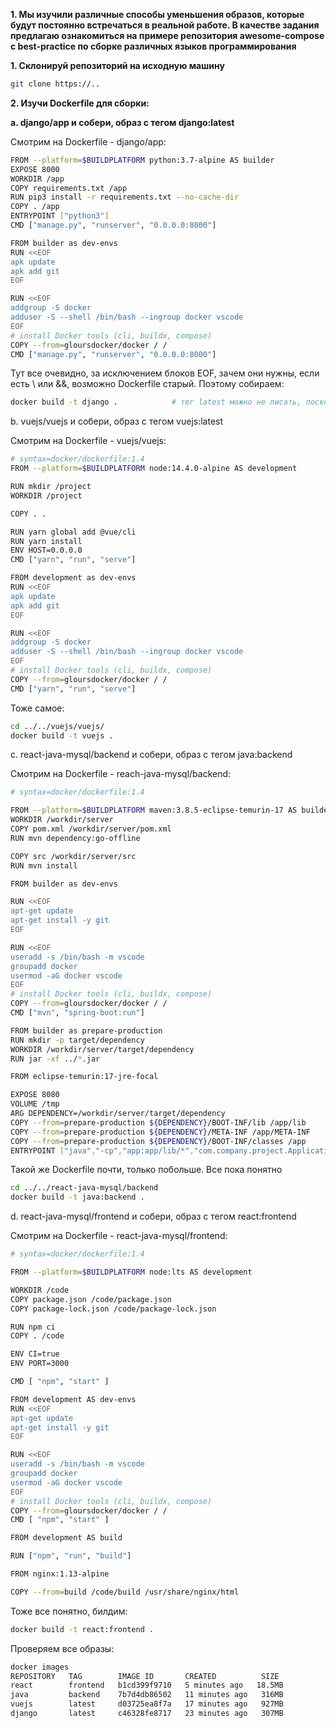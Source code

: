 **1. Мы изучили различные способы уменьшения образов, которые будут постоянно встречаться в реальной работе. В качестве задания предлагаю ознакомиться на примере репозитория awesome-compose с best-practice по сборке различных языков программирования**

**1. Склонируй репозиторий на исходную машину**

```bash
git clone https://..
```

**2. Изучи Dockerfile для сборки:**

**a. django/app и собери, образ с тегом django:latest**

Смотрим на Dockerfile - django/app:

```bash
FROM --platform=$BUILDPLATFORM python:3.7-alpine AS builder
EXPOSE 8000
WORKDIR /app 
COPY requirements.txt /app
RUN pip3 install -r requirements.txt --no-cache-dir
COPY . /app 
ENTRYPOINT ["python3"] 
CMD ["manage.py", "runserver", "0.0.0.0:8000"]

FROM builder as dev-envs
RUN <<EOF
apk update
apk add git
EOF

RUN <<EOF
addgroup -S docker
adduser -S --shell /bin/bash --ingroup docker vscode
EOF
# install Docker tools (cli, buildx, compose)
COPY --from=gloursdocker/docker / /
CMD ["manage.py", "runserver", "0.0.0.0:8000"]
```

Тут все очевидно, за исключением блоков EOF, зачем они нужны, если есть \ или &&, возможно Dockerfile старый.
Поэтому собираем:

```bash
docker build -t django .            # тег latest можно не писать, поскольку Docker при отсутствии автоматически прописывает latest
```

b. vuejs/vuejs и собери, образ с тегом vuejs:latest

Смотрим на Dockerfile - vuejs/vuejs:

```bash
# syntax=docker/dockerfile:1.4
FROM --platform=$BUILDPLATFORM node:14.4.0-alpine AS development

RUN mkdir /project
WORKDIR /project

COPY . .

RUN yarn global add @vue/cli
RUN yarn install
ENV HOST=0.0.0.0
CMD ["yarn", "run", "serve"]

FROM development as dev-envs
RUN <<EOF
apk update
apk add git
EOF

RUN <<EOF
addgroup -S docker
adduser -S --shell /bin/bash --ingroup docker vscode
EOF
# install Docker tools (cli, buildx, compose)
COPY --from=gloursdocker/docker / /
CMD ["yarn", "run", "serve"]
```

Тоже самое:

```bash
cd ../../vuejs/vuejs/
docker build -t vuejs .
```

c. react-java-mysql/backend и собери, образ с тегом java:backend

Смотрим на Dockerfile - reach-java-mysql/backend:

```bash
# syntax=docker/dockerfile:1.4

FROM --platform=$BUILDPLATFORM maven:3.8.5-eclipse-temurin-17 AS builder
WORKDIR /workdir/server
COPY pom.xml /workdir/server/pom.xml
RUN mvn dependency:go-offline

COPY src /workdir/server/src
RUN mvn install

FROM builder as dev-envs

RUN <<EOF
apt-get update
apt-get install -y git
EOF

RUN <<EOF
useradd -s /bin/bash -m vscode
groupadd docker
usermod -aG docker vscode
EOF
# install Docker tools (cli, buildx, compose)
COPY --from=gloursdocker/docker / /
CMD ["mvn", "spring-boot:run"]

FROM builder as prepare-production
RUN mkdir -p target/dependency
WORKDIR /workdir/server/target/dependency
RUN jar -xf ../*.jar

FROM eclipse-temurin:17-jre-focal

EXPOSE 8080
VOLUME /tmp
ARG DEPENDENCY=/workdir/server/target/dependency
COPY --from=prepare-production ${DEPENDENCY}/BOOT-INF/lib /app/lib
COPY --from=prepare-production ${DEPENDENCY}/META-INF /app/META-INF
COPY --from=prepare-production ${DEPENDENCY}/BOOT-INF/classes /app
ENTRYPOINT ["java","-cp","app:app/lib/*","com.company.project.Application"]
```

Такой же Dockerfile почти, только побольше. Все пока понятно

```bash
cd ../../react-java-mysql/backend
docker build -t java:backend .
```

d. react-java-mysql/frontend и собери, образ с тегом react:frontend

Смотрим на Dockerfile - react-java-mysql/frontend:

```bash
# syntax=docker/dockerfile:1.4

FROM --platform=$BUILDPLATFORM node:lts AS development

WORKDIR /code
COPY package.json /code/package.json
COPY package-lock.json /code/package-lock.json

RUN npm ci
COPY . /code

ENV CI=true
ENV PORT=3000

CMD [ "npm", "start" ]

FROM development AS dev-envs
RUN <<EOF
apt-get update
apt-get install -y git
EOF

RUN <<EOF
useradd -s /bin/bash -m vscode
groupadd docker
usermod -aG docker vscode
EOF
# install Docker tools (cli, buildx, compose)
COPY --from=gloursdocker/docker / /
CMD [ "npm", "start" ]

FROM development AS build

RUN ["npm", "run", "build"]

FROM nginx:1.13-alpine

COPY --from=build /code/build /usr/share/nginx/html
```

Тоже все понятно, билдим:

```bash
docker build -t react:frontend .
```

Проверяем все образы:

```bash
docker images
REPOSITORY   TAG        IMAGE ID       CREATED          SIZE
react        frontend   b1cd399f9710   5 minutes ago   18.5MB
java         backend    7b7d4db86502   11 minutes ago   316MB
vuejs        latest     d03725ea8f7a   17 minutes ago   927MB
django       latest     c46328fe8717   23 minutes ago   307MB
```
